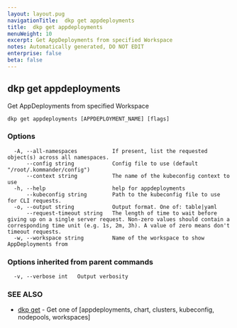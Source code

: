 ```yaml
---
layout: layout.pug
navigationTitle:  dkp get appdeployments
title:  dkp get appdeployments
menuWeight: 10
excerpt: Get AppDeployments from specified Workspace
notes: Automatically generated, DO NOT EDIT
enterprise: false
beta: false
---
```

<!-- vale off -->
<!-- markdownlint-disable -->

## dkp get appdeployments

Get AppDeployments from specified Workspace

```
dkp get appdeployments [APPDEPLOYMENT_NAME] [flags]
```

### Options

```
  -A, --all-namespaces           If present, list the requested object(s) across all namespaces.
      --config string            Config file to use (default "/root/.kommander/config")
      --context string           The name of the kubeconfig context to use
  -h, --help                     help for appdeployments
      --kubeconfig string        Path to the kubeconfig file to use for CLI requests.
  -o, --output string            Output format. One of: table|yaml
      --request-timeout string   The length of time to wait before giving up on a single server request. Non-zero values should contain a corresponding time unit (e.g. 1s, 2m, 3h). A value of zero means don't timeout requests.
  -w, --workspace string         Name of the workspace to show AppDeployments from
```

### Options inherited from parent commands

```
  -v, --verbose int   Output verbosity
```

### SEE ALSO

* [dkp get](/dkp/kommander/2.3/cli/dkp/get/)	 - Get one of [appdeployments, chart, clusters, kubeconfig, nodepools, workspaces]

